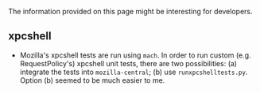 The information provided on this page might be interesting for developers.
<!-- HTMLTITLE Background information for developers - RequestPolicy Continued -->

## xpcshell

* Mozilla's xpcshell tests are run using `mach`. In order to run custom (e.g. RequestPolicy's) xpcshell unit tests, there are two possibilities: (a) integrate the tests into `mozilla-central`; (b) use `runxpcshelltests.py`. Option (b) seemed to be much easier to me.

